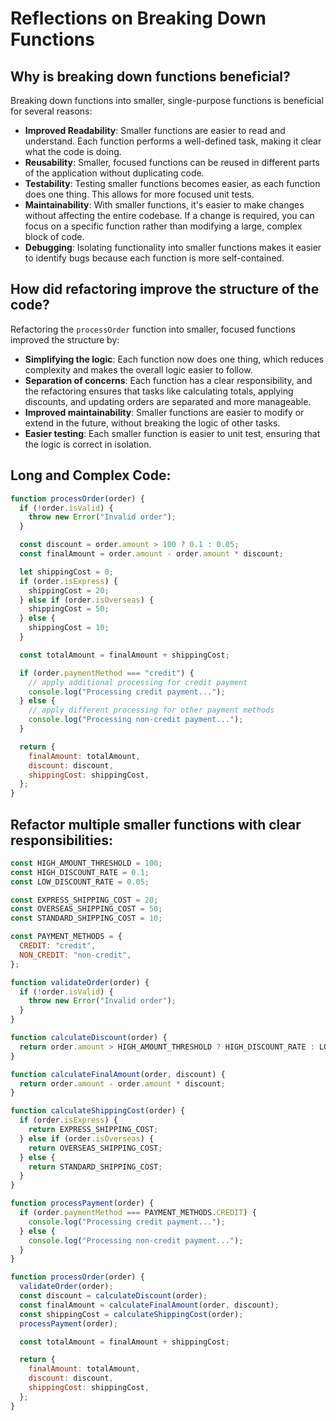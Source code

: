# Reflections on Breaking Down Functions

## Why is breaking down functions beneficial?

Breaking down functions into smaller, single-purpose functions is beneficial for several reasons:

- **Improved Readability**: Smaller functions are easier to read and understand. Each function performs a well-defined task, making it clear what the code is doing.
- **Reusability**: Smaller, focused functions can be reused in different parts of the application without duplicating code.
- **Testability**: Testing smaller functions becomes easier, as each function does one thing. This allows for more focused unit tests.
- **Maintainability**: With smaller functions, it's easier to make changes without affecting the entire codebase. If a change is required, you can focus on a specific function rather than modifying a large, complex block of code.
- **Debugging**: Isolating functionality into smaller functions makes it easier to identify bugs because each function is more self-contained.

## How did refactoring improve the structure of the code?

Refactoring the `processOrder` function into smaller, focused functions improved the structure by:

- **Simplifying the logic**: Each function now does one thing, which reduces complexity and makes the overall logic easier to follow.
- **Separation of concerns**: Each function has a clear responsibility, and the refactoring ensures that tasks like calculating totals, applying discounts, and updating orders are separated and more manageable.
- **Improved maintainability**: Smaller functions are easier to modify or extend in the future, without breaking the logic of other tasks.
- **Easier testing**: Each smaller function is easier to unit test, ensuring that the logic is correct in isolation.

## Long and Complex Code:

```javascript
function processOrder(order) {
  if (!order.isValid) {
    throw new Error("Invalid order");
  }

  const discount = order.amount > 100 ? 0.1 : 0.05;
  const finalAmount = order.amount - order.amount * discount;

  let shippingCost = 0;
  if (order.isExpress) {
    shippingCost = 20;
  } else if (order.isOverseas) {
    shippingCost = 50;
  } else {
    shippingCost = 10;
  }

  const totalAmount = finalAmount + shippingCost;

  if (order.paymentMethod === "credit") {
    // apply additional processing for credit payment
    console.log("Processing credit payment...");
  } else {
    // apply different processing for other payment methods
    console.log("Processing non-credit payment...");
  }

  return {
    finalAmount: totalAmount,
    discount: discount,
    shippingCost: shippingCost,
  };
}
```

## Refactor multiple smaller functions with clear responsibilities:

```javascript
const HIGH_AMOUNT_THRESHOLD = 100;
const HIGH_DISCOUNT_RATE = 0.1;
const LOW_DISCOUNT_RATE = 0.05;

const EXPRESS_SHIPPING_COST = 20;
const OVERSEAS_SHIPPING_COST = 50;
const STANDARD_SHIPPING_COST = 10;

const PAYMENT_METHODS = {
  CREDIT: "credit",
  NON_CREDIT: "non-credit",
};

function validateOrder(order) {
  if (!order.isValid) {
    throw new Error("Invalid order");
  }
}

function calculateDiscount(order) {
  return order.amount > HIGH_AMOUNT_THRESHOLD ? HIGH_DISCOUNT_RATE : LOW_DISCOUNT_RATE;
}

function calculateFinalAmount(order, discount) {
  return order.amount - order.amount * discount;
}

function calculateShippingCost(order) {
  if (order.isExpress) {
    return EXPRESS_SHIPPING_COST;
  } else if (order.isOverseas) {
    return OVERSEAS_SHIPPING_COST;
  } else {
    return STANDARD_SHIPPING_COST;
  }
}

function processPayment(order) {
  if (order.paymentMethod === PAYMENT_METHODS.CREDIT) {
    console.log("Processing credit payment...");
  } else {
    console.log("Processing non-credit payment...");
  }
}

function processOrder(order) {
  validateOrder(order);
  const discount = calculateDiscount(order);
  const finalAmount = calculateFinalAmount(order, discount);
  const shippingCost = calculateShippingCost(order);
  processPayment(order);

  const totalAmount = finalAmount + shippingCost;

  return {
    finalAmount: totalAmount,
    discount: discount,
    shippingCost: shippingCost,
  };
}
```
